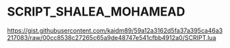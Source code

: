# SCRIPT_SHALEA_MOHAMEAD


https://gist.githubusercontent.com/kaidm89/59a12a3162d5fa37a395ca46a3217083/raw/00cc8538c27265c65a9de48747e541cfbb4912a0/SCRIPT.lua
